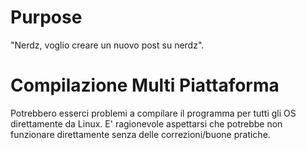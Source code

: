 # Purpose
"Nerdz, voglio creare un nuovo post su nerdz".

 # Compilazione Multi Piattaforma
 Potrebbero esserci problemi a compilare il programma per tutti gli OS direttamente da Linux. E' ragionevole aspettarsi che potrebbe non funzionare direttamente senza delle correzioni/buone pratiche.